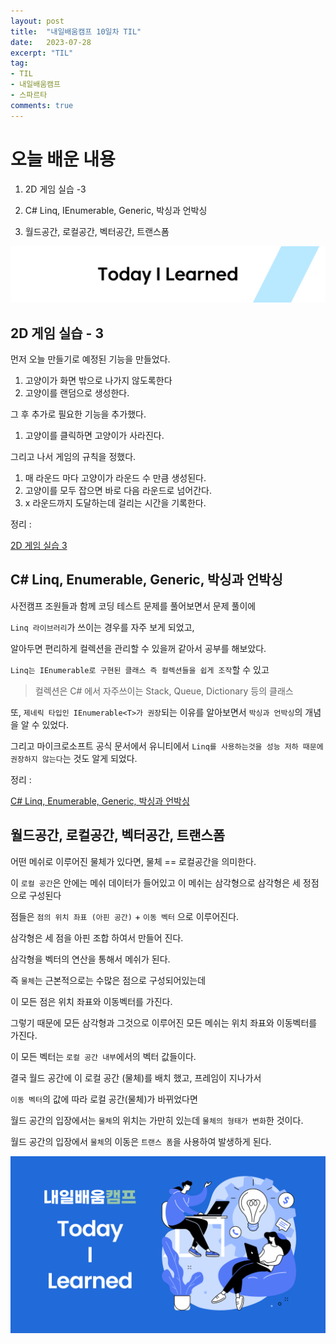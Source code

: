 ```yaml
---
layout: post
title:  "내일배움캠프 10일차 TIL"
date:   2023-07-28
excerpt: "TIL"
tag:
- TIL
- 내일배움캠프
- 스파르타
comments: true
---
```


# 오늘 배운 내용

1. 2D 게임 실습 -3 

2. C# Linq, IEnumerable, Generic, 박싱과 언박싱

3. 월드공간, 로컬공간, 벡터공간, 트랜스폼

![nbcbanner](/assets/img/TILbanner.png)


## 2D 게임 실습 - 3

먼저 오늘 만들기로 예정된 기능을 만들었다.

1. 고양이가 화면 밖으로 나가지 않도록한다
2. 고양이를 랜덤으로 생성한다.

그 후 추가로 필요한 기능을 추가했다.
1. 고양이를 클릭하면 고양이가 사라진다.

그리고 나서 게임의 규칙을 정했다.

1. 매 라운드 마다 고양이가 라운드 수 만큼 생성된다.
2. 고양이를 모두 잡으면 바로 다음 라운드로 넘어간다.
3. x 라운드까지 도달하는데 걸리는 시간을 기록한다.

정리 : 

[2D 게임 실습 3](https://kksoo0131.github.io/posts/toyProject-Practice2DGame-3/)


## C# Linq, Enumerable, Generic, 박싱과 언박싱

사전캠프 조원들과 함께 코딩 테스트 문제를 풀어보면서 문제 풀이에 

`Linq 라이브러리`가 쓰이는 경우를 자주 보게 되었고,

 알아두면 편리하게 컬렉션을 관리할 수 있을꺼 같아서 공부를 해보았다.

`Linq는 IEnumerable로 구현된 클래스 즉 컬렉션들을 쉽게 조작`할 수 있고
> 컬렉션은 C# 에서 자주쓰이는 Stack, Queue, Dictionary 등의 클래스


또, `제네릭 타입인 IEnumerable<T>가 권장`되는 이유를 알아보면서 `박싱과 언박싱`의 개념을 알 수 있었다.

그리고 마이크로소프트 공식 문서에서 유니티에서 `Linq를 사용하는것을 성능 저하 때문에
권장하지 않는다`는 것도 알게 되었다.

정리 : 

[C# Linq, Enumerable, Generic, 박싱과 언박싱](https://kksoo0131.github.io/posts/CSharp-6/)



## 월드공간, 로컬공간, 벡터공간, 트랜스폼

어떤 메쉬로 이루어진 물체가 있다면, 물체 == 로컬공간을 의미한다.

이 `로컬 공간`은 안에는 메쉬 데이터가 들어있고 이 메쉬는 삼각형으로 삼각형은 세 정점으로 구성된다

점들은 `점의 위치 좌표 (아핀 공간)` + `이동 벡터` 으로 이루어진다.

삼각형은 세 점을 아핀 조합 하여서 만들어 진다.

삼각형을 벡터의 연산을 통해서 메쉬가 된다.

즉 `물체`는 근본적으로는 수많은 점으로 구성되어있는데

이 모든 점은 위치 좌표와 이동벡터를 가진다.

그렇기 때문에 모든 삼각형과 그것으로 이루어진 모든 메쉬는 위치 좌표와 이동벡터를 가진다.

이 모든 벡터는 `로컬 공간 내부`에서의 벡터 값들이다.


결국 월드 공간에 이 로컬 공간 (물체)를 배치 했고, 프레임이 지나가서

`이동 벡터`의 값에 따라 로컬 공간(물체)가 바뀌었다면

월드 공간의 입장에서는 `물체`의 위치는 가만히 있는데 `물체의 형태가 변화`한 것이다.

월드 공간의 입장에서 `물체`의 이동은 `트랜스 폼`을 사용하여 발생하게 된다.

![nbcthumbnail](/assets/img/thumbnail-image.png)
